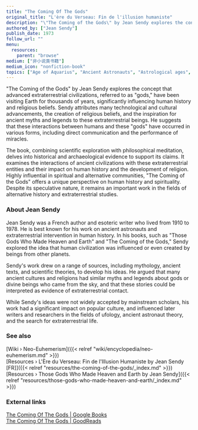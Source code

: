 ```yaml
---
title: "The Coming Of The Gods"
original_title: "L'ère du Verseau: Fin de l'illusion humaniste"
description: "\"The Coming of the Gods\" by Jean Sendy explores the concept that advanced extraterrestrial civilizations, referred to as \"gods,\" have been visiting Earth for thousands of years, significantly influencing human history and religious beliefs. Sendy attributes many technological and cultural advancements, the creation of religious beliefs, and the inspiration for ancient myths and legends to these extraterrestrial beings. He suggests that these interactions between humans and these \"gods\" have occurred in various forms, including direct communication and the performance of miracles."
authored_by: ["Jean Sendy"]
publish_date: 1973
follow_url: ""
menu:
  resources:
    parent: "browse"
medium: ["非小说类书籍"]
medium_icon: "nonfiction-book"
topics: ["Age of Aquarius", "Ancient Astronauts", "Astrological ages", "Elohim", "Neo-Euhemerism", "Precession"]
---
```


"The Coming of the Gods" by Jean Sendy explores the concept that advanced extraterrestrial civilizations, referred to as "gods," have been visiting Earth for thousands of years, significantly influencing human history and religious beliefs. Sendy attributes many technological and cultural advancements, the creation of religious beliefs, and the inspiration for ancient myths and legends to these extraterrestrial beings. He suggests that these interactions between humans and these "gods" have occurred in various forms, including direct communication and the performance of miracles.

The book, combining scientific exploration with philosophical meditation, delves into historical and archaeological evidence to support its claims. It examines the interactions of ancient civilizations with these extraterrestrial entities and their impact on human history and the development of religion. Highly influential in spiritual and alternative communities, "The Coming of the Gods" offers a unique perspective on human history and spirituality. Despite its speculative nature, it remains an important work in the fields of alternative history and extraterrestrial studies​.

### About Jean Sendy

Jean Sendy was a French author and esoteric writer who lived from 1910 to 1978. He is best known for his work on ancient astronauts and extraterrestrial intervention in human history. In his books, such as "Those Gods Who Made Heaven and Earth" and "The Coming of the Gods," Sendy explored the idea that human civilization was influenced or even created by beings from other planets.

Sendy's work drew on a range of sources, including mythology, ancient texts, and scientific theories, to develop his ideas. He argued that many ancient cultures and religions had similar myths and legends about gods or divine beings who came from the sky, and that these stories could be interpreted as evidence of extraterrestrial contact.

While Sendy's ideas were not widely accepted by mainstream scholars, his work had a significant impact on popular culture, and influenced later writers and researchers in the fields of ufology, ancient astronaut theory, and the search for extraterrestrial life.

### See also

[Wiki › Neo-Euhemerism]({{< relref "wiki/encyclopedia/neo-euhemerism.md" >}})</br>
[Resources › L\'Ère du Verseau: Fin de l\'Illusion Humaniste by Jean Sendy \[FR\]]({{< relref "resources/the-coming-of-the-gods/_index.md" >}})</br>
[Resources › Those Gods Who Made Heaven and Earth by Jean Sendy]({{< relref "resources/those-gods-who-made-heaven-and-earth/_index.md" >}})</br>

### External links

[The Coming Of The Gods | Google Books](https://books.google.ch/books?id=nlVlAAAACAAJ&sitesec=reviews&redir_esc=y)</br>
[The Coming Of The Gods | GoodReads](https://www.goodreads.com/book/show/4977839-the-coming-of-the-gods)</br>
